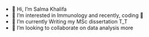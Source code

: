 - 👋 Hi, I’m Salma Khalifa
- 👀 I’m interested in Immunology and recently, coding 👀
- 🌱 I’m currently Writing my MSc dissertation T_T
- 💞️ I’m looking to collaborate on data analysis more

<!---
SalmaKhalifa/SalmaKhalifa is a ✨ special ✨ repository because its `README.md` (this file) appears on your GitHub profile.
You can click the Preview link to take a look at your changes.
--->
